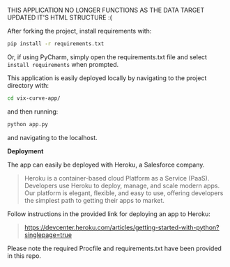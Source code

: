 THIS APPLICATION NO LONGER FUNCTIONS AS THE DATA TARGET UPDATED IT'S HTML STRUCTURE :(

After forking the project, install requirements with:

```sh
pip install -r requirements.txt
```

Or, if using PyCharm, simply open the requirements.txt file and select `install requirements`
when prompted.

This application is easily deployed locally by navigating to the project directory with:

```sh
cd vix-curve-app/
```

and then running:

```sh
python app.py
```

and navigating to the localhost.


__Deployment__

The app can easily be deployed with Heroku, a Salesforce company.

>Heroku is a container-based cloud Platform as a Service (PaaS). Developers use Heroku to deploy, manage, 
>and scale modern apps. Our platform is elegant, flexible, and easy to use, offering developers the simplest path 
>to getting their apps to market.

Follow instructions in the provided link for deploying an app to Heroku:

> https://devcenter.heroku.com/articles/getting-started-with-python?singlepage=true


Please note the required Procfile and requirements.txt have been provided in this repo.
